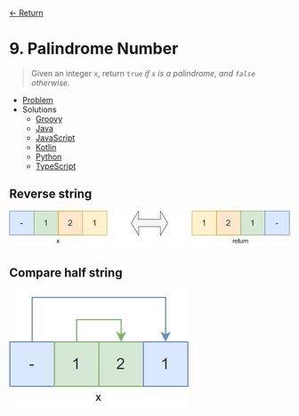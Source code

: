 [&larr; Return](https://hanggrian.github.io/grind-leetcode/)

# 9. Palindrome Number

> Given an integer `x`, return `true` *if `x` is a palindrome, and `false`
  otherwise.*

- [Problem](https://leetcode.com/problems/palindrome-number/)
- Solutions
  - [Groovy](https://github.com/hanggrian/grind-leetcode/blob/main/groovy/src/main/groovy/problems1_100/PalindromeNumber.groovy)
  - [Java](https://github.com/hanggrian/grind-leetcode/blob/main/java/src/main/java/problems1_100/PalindromeNumber.java)
  - [JavaScript](https://github.com/hanggrian/grind-leetcode/blob/main/javascript/src/problems1_100/palindrome-number.js)
  - [Kotlin](https://github.com/hanggrian/grind-leetcode/blob/main/kotlin/src/main/kotlin/problems1_100/PalindromeNumber.kt)
  - [Python](https://github.com/hanggrian/grind-leetcode/blob/main/python/src/problems1_100/palindrome_number.py)
  - [TypeScript](https://github.com/hanggrian/grind-leetcode/blob/main/typescript/src/problems1_100/palindrome-number.ts)

## Reverse string

![](https://github.com/hanggrian/grind-leetcode/raw/assets/problems1_100/palindrome-number1.svg)

## Compare half string

![](https://github.com/hanggrian/grind-leetcode/raw/assets/problems1_100/palindrome-number2.svg)
